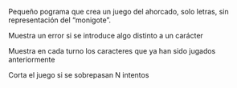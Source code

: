 Pequeño pograma que crea un juego del ahorcado, solo letras, sin representación del “monigote”.

Muestra un error si se introduce algo distinto a un carácter

Muestra en cada turno los caracteres que ya han sido jugados anteriormente

Corta el juego si se sobrepasan N intentos
